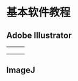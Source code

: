 # 基本软件教程

## Adobe Illustrator

|      |      |      |
| ---- | ---- | ---- |
|      |      |      |
|      |      |      |
|      |      |      |

## ImageJ